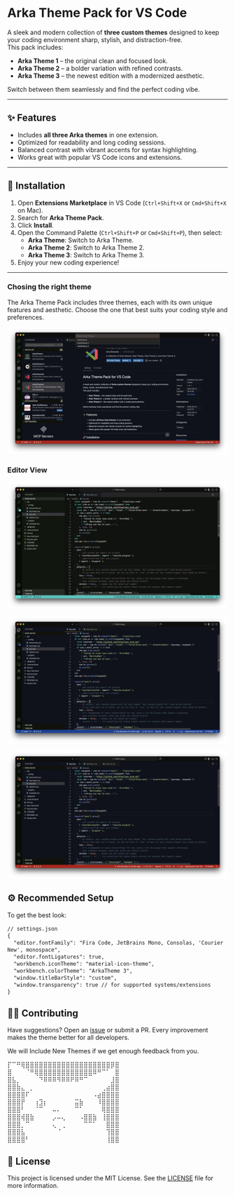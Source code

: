 # Arka Theme Pack for VS Code

A sleek and modern collection of **three custom themes** designed to keep your coding environment sharp, stylish, and distraction-free.  
This pack includes:

- **Arka Theme 1** – the original clean and focused look.  
- **Arka Theme 2** – a bolder variation with refined contrasts.  
- **Arka Theme 3** – the newest edition with a modernized aesthetic.  

Switch between them seamlessly and find the perfect coding vibe.

---

## ✨ Features
- Includes **all three Arka themes** in one extension.  
- Optimized for readability and long coding sessions.  
- Balanced contrast with vibrant accents for syntax highlighting.  
- Works great with popular VS Code icons and extensions.  

---

## 🚀 Installation
1. Open **Extensions Marketplace** in VS Code (`Ctrl+Shift+X` or `Cmd+Shift+X` on Mac).  
2. Search for **Arka Theme Pack**.  
3. Click **Install**.  
4. Open the Command Palette (`Ctrl+Shift+P` or `Cmd+Shift+P`), then select:  
   - **Arka Theme**: Switch to Arka Theme.  
   - **Arka Theme 2**: Switch to Arka Theme 2.  
   - **Arka Theme 3**: Switch to Arka Theme 3.  
5. Enjoy your new coding experience!  

---
### Chosing the right theme
The Arka Theme Pack includes three themes, each with its own unique features and aesthetic. Choose the one that best suits your coding style and preferences.  

![Choosing the right theme](media/choices.png)

### Editor View

![ArkaTheme 1 Editor](media/ArkaTheme-1.png)

![ArkaTheme 2 Editor](media/arkaTheme-2.png)

![ArkaTheme 3 Editor](media/ArkaTheme-3.png)

## ⚙️ Recommended Setup

To get the best look:

```jsonc
// settings.json
{
  "editor.fontFamily": "Fira Code, JetBrains Mono, Consolas, 'Courier New', monospace",
  "editor.fontLigatures": true,
  "workbench.iconTheme": "material-icon-theme",
  "workbench.colorTheme": "ArkaTheme 3",
  "window.titleBarStyle": "custom",
  "window.transparency": true // for supported systems/extensions
}
```

## 🧑‍💻 Contributing

Have suggestions? Open an [issue](https://github.com/thearkabanerjee/ArkaTheme3/issues) or submit a PR.
Every improvement makes the theme better for all developers.


We will Include New Themes if we get enough feedback from you.



⡏⠉⠛⢿⣿⣿⣿⣿⣿⣿⣿⣿⣿⣿⣿⣿⣿⣿⣿⣿⣿⣿⣿⡿⣿
⣿⠀⠀⠀⠈⠛⢿⣿⣿⣿⣿⣿⣿⣿⣿⣿⣿⣿⣿⠿⠛⠉⠁⠀⣿
⣿⣧⡀⠀⠀⠀⠀⠙⠿⠿⠿⠻⠿⠿⠟⠿⠛⠉⠀⠀⠀⠀⠀⣸⣿
⣿⣿⣷⣄⠀⡀⠀⠀⠀⠀⠀⠀⠀⠀⠀⠀⠀⠀⠀⠀⠀⢀⣴⣿⣿
⣿⣿⣿⣿⠏⠀⠀⠀⠀⠀⠀⠀⠀⠀⠀⠀⠀⠀⠀⠠⣴⣿⣿⣿⣿
⣿⣿⣿⡟⠀⠀⢰⣹⡆⠀⠀⠀⠀⠀⠀⣭⣷⠀⠀⠀⠸⣿⣿⣿⣿
⣿⣿⣿⠃⠀⠀⠈⠉⠀⠀⠤⠄⠀⠀⠀⠉⠁⠀⠀⠀⠀⢿⣿⣿⣿
⣿⣿⣿⢾⣿⣷⠀⠀⠀⠀⡠⠤⢄⠀⠀⠀⠠⣿⣿⣷⠀⢸⣿⣿⣿
⣿⣿⣿⡀⠉⠀⠀⠀⠀⠀⢄⠀⢀⠀⠀⠀⠀⠉⠉⠁⠀⠀⣿⣿⣿
⣿⣿⣿⣧⠀⠀⠀⠀⠀⠀⠀⠈⠀⠀⠀⠀⠀⠀⠀⠀⠀⠀⢹⣿⣿
⣿⣿⣿⣿⠃⠀⠀⠀⠀⠀⠀⠀⠀⠀⠀⠀⠀⠀⠀⠀⠀⠀⢸⣿⣿


## 📝 License
This project is licensed under the MIT License. See the [LICENSE](LICENSE) file for more information.